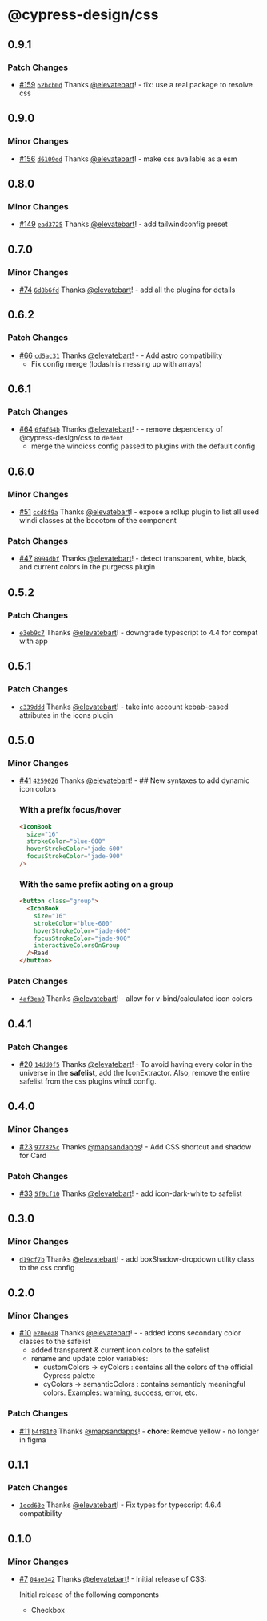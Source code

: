 # @cypress-design/css

## 0.9.1

### Patch Changes

- [#159](https://github.com/cypress-io/cypress-design/pull/159) [`62bcb0d`](https://github.com/cypress-io/cypress-design/commit/62bcb0d6a95bd7cb015ab02d5c09873be84fa294) Thanks [@elevatebart](https://github.com/elevatebart)! - fix: use a real package to resolve css

## 0.9.0

### Minor Changes

- [#156](https://github.com/cypress-io/cypress-design/pull/156) [`d6109ed`](https://github.com/cypress-io/cypress-design/commit/d6109ed5874bdccb3d9d9d3d9805ca4b1aa2895b) Thanks [@elevatebart](https://github.com/elevatebart)! - make css available as a esm

## 0.8.0

### Minor Changes

- [#149](https://github.com/cypress-io/cypress-design/pull/149) [`ead3725`](https://github.com/cypress-io/cypress-design/commit/ead3725ff4ab36abab60e2ea412d36de3e893452) Thanks [@elevatebart](https://github.com/elevatebart)! - add tailwindconfig preset

## 0.7.0

### Minor Changes

- [#74](https://github.com/cypress-io/cypress-design/pull/74) [`6d8b6fd`](https://github.com/cypress-io/cypress-design/commit/6d8b6fd763b0389d748884c35f4ff6dd73724977) Thanks [@elevatebart](https://github.com/elevatebart)! - add all the plugins for details

## 0.6.2

### Patch Changes

- [#66](https://github.com/cypress-io/cypress-design/pull/66) [`cd5ac31`](https://github.com/cypress-io/cypress-design/commit/cd5ac31fe2fac20be16139f0673af3c4338f49bb) Thanks [@elevatebart](https://github.com/elevatebart)! - - Add astro compatibility
  - Fix config merge (lodash is messing up with arrays)

## 0.6.1

### Patch Changes

- [#64](https://github.com/cypress-io/cypress-design/pull/64) [`6f4f64b`](https://github.com/cypress-io/cypress-design/commit/6f4f64be15016f7ff16a6b8221708686f2dca3ca) Thanks [@elevatebart](https://github.com/elevatebart)! - - remove dependency of @cypress-design/css to `dedent`
  - merge the windicss config passed to plugins with the default config

## 0.6.0

### Minor Changes

- [#51](https://github.com/cypress-io/cypress-design/pull/51) [`ccd8f9a`](https://github.com/cypress-io/cypress-design/commit/ccd8f9a8feb624c0a52deaa9754c76969f43fc1e) Thanks [@elevatebart](https://github.com/elevatebart)! - expose a rollup plugin to list all used windi classes at the boootom of the component

### Patch Changes

- [#47](https://github.com/cypress-io/cypress-design/pull/47) [`8994dbf`](https://github.com/cypress-io/cypress-design/commit/8994dbf14ac80a2326d3b5947942e7c1ac2efa9a) Thanks [@elevatebart](https://github.com/elevatebart)! - detect transparent, white, black, and current colors in the purgecss plugin

## 0.5.2

### Patch Changes

- [`e3eb9c7`](https://github.com/cypress-io/cypress-design/commit/e3eb9c7fee2d7a6e0a773e85ed4b73be04d83587) Thanks [@elevatebart](https://github.com/elevatebart)! - downgrade typescript to 4.4 for compat with app

## 0.5.1

### Patch Changes

- [`c339ddd`](https://github.com/cypress-io/cypress-design/commit/c339dddb8347ceccdb497a0c2a4dfa3b52947114) Thanks [@elevatebart](https://github.com/elevatebart)! - take into account kebab-cased attributes in the icons plugin

## 0.5.0

### Minor Changes

- [#41](https://github.com/cypress-io/cypress-design/pull/41) [`4259026`](https://github.com/cypress-io/cypress-design/commit/4259026314464260e89bcd88690c8a60ad2f0459) Thanks [@elevatebart](https://github.com/elevatebart)! - ## New syntaxes to add dynamic icon colors

  ### With a prefix focus/hover

  ```html
  <IconBook
    size="16"
    strokeColor="blue-600"
    hoverStrokeColor="jade-600"
    focusStrokeColor="jade-900"
  />
  ```

  ### With the same prefix acting on a group

  ```html
  <button class="group">
    <IconBook
      size="16"
      strokeColor="blue-600"
      hoverStrokeColor="jade-600"
      focusStrokeColor="jade-900"
      interactiveColorsOnGroup
    />Read
  </button>
  ```

### Patch Changes

- [`4af3ea0`](https://github.com/cypress-io/cypress-design/commit/4af3ea08b8e172d328c11b64764631e85ffe0c07) Thanks [@elevatebart](https://github.com/elevatebart)! - allow for v-bind/calculated icon colors

## 0.4.1

### Patch Changes

- [#20](https://github.com/cypress-io/cypress-design/pull/20) [`14dd0f5`](https://github.com/cypress-io/cypress-design/commit/14dd0f5b8e37882cbf7def1bcf0ce013241e39fb) Thanks [@elevatebart](https://github.com/elevatebart)! - To avoid having every color in the universe in the **safelist**, add the IconExtractor.
  Also, remove the entire safelist from the css plugins windi config.

## 0.4.0

### Minor Changes

- [#23](https://github.com/cypress-io/cypress-design/pull/23) [`977825c`](https://github.com/cypress-io/cypress-design/commit/977825c3bb9c2f10085cd8caa4315a625499b783) Thanks [@mapsandapps](https://github.com/mapsandapps)! - Add CSS shortcut and shadow for Card

### Patch Changes

- [#33](https://github.com/cypress-io/cypress-design/pull/33) [`5f9cf10`](https://github.com/cypress-io/cypress-design/commit/5f9cf10ff4709fcd7d322c2dc5dbc676473b433e) Thanks [@elevatebart](https://github.com/elevatebart)! - add icon-dark-white to safelist

## 0.3.0

### Minor Changes

- [`d19cf7b`](https://github.com/cypress-io/cypress-design/commit/d19cf7b882c35aef7b1ce2d3b7105ae727b1d2ab) Thanks [@elevatebart](https://github.com/elevatebart)! - add boxShadow-dropdown utility class to the css config

## 0.2.0

### Minor Changes

- [#10](https://github.com/cypress-io/cypress-design/pull/10) [`e20eea8`](https://github.com/cypress-io/cypress-design/commit/e20eea84375b7f4bd3a15a80fce3bdbfcb327981) Thanks [@elevatebart](https://github.com/elevatebart)! - - added icons secondary color classes to the safelist
  - added transparent & current icon colors to the safelist
  - rename and update color variables:
    - customColors -> cyColors : contains all the colors of the official Cypress palette
    - cyColors -> semanticColors : contains semanticly meaningful colors. Examples: warning, success, error, etc.

### Patch Changes

- [#11](https://github.com/cypress-io/cypress-design/pull/11) [`b4f81f0`](https://github.com/cypress-io/cypress-design/commit/b4f81f065ddb523731ed60f43e3d20b71090a783) Thanks [@mapsandapps](https://github.com/mapsandapps)! - **chore**: Remove yellow - no longer in figma

## 0.1.1

### Patch Changes

- [`1ecd63e`](https://github.com/cypress-io/cypress-design/commit/1ecd63e19bdb0b7cc00d7ddc25c632d98cad795b) Thanks [@elevatebart](https://github.com/elevatebart)! - Fix types for typescript 4.6.4 compatibility

## 0.1.0

### Minor Changes

- [#7](https://github.com/cypress-io/cypress-design/pull/7) [`04ae342`](https://github.com/cypress-io/cypress-design/commit/04ae342db01cf9db0eb6a3a99f8c0539d31ede04) Thanks [@elevatebart](https://github.com/elevatebart)! - Initial release of CSS:

  Initial release of the following components

  - Checkbox
